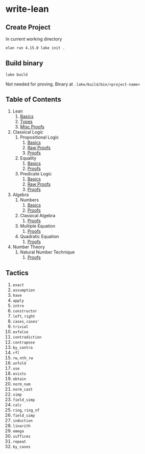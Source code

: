 # write-lean

## Create Project
In current working directory
```sh
elan run 4.15.0 lake init .
```

## Build binary
```sh
lake build
```
Not needed for proving. Binary at `.lake/build/bin/<project-name>`

## Table of Contents

1. Lean
    1. [Basics](WriteLean/Lean/Basics.lean)
    2. [Types](WriteLean/Lean/Types.lean)
    3. [Misc Proofs](WriteLean/Lean/MiscProofs.lean)
2. Classical Logic
    1. Propositional Logic
        1. [Basics](WriteLean/ClassicalLogic/PropositionalLogic/Basics.lean)
        2. [Raw Proofs](WriteLean/ClassicalLogic/PropositionalLogic/RawProofs.lean)
        3. [Proofs](WriteLean/ClassicalLogic/PropositionalLogic/Proofs.lean)
    2. Equality
        1. [Basics](WriteLean/ClassicalLogic/Equality/Basics.lean)
        2. [Proofs](WriteLean/ClassicalLogic/Equality/Proofs.lean)
    3. Predicate Logic
        1. [Basics](WriteLean/ClassicalLogic/PredicateLogic/Basics.lean)
        2. [Raw Proofs](WriteLean/ClassicalLogic/PredicateLogic/RawProofs.lean)
        3. [Proofs](WriteLean/ClassicalLogic/PredicateLogic/Proofs.lean)
3. Algebra
    1. Numbers
        1. [Basics](WriteLean/Algebra/Numbers/Basics.lean)
        2. [Proofs](WriteLean/Algebra/Numbers/Proofs.lean)
    2. Classical Algebra
        1. [Proofs](WriteLean/Algebra/ClassicalAlgebra/Proofs.lean)
    3. Multiple Equation
        1. [Proofs](WriteLean/Algebra/MultipleEquation/Proofs.lean)
    4. Quadratic Equation
        1. [Proofs](WriteLean/Algebra/Quadratic/Proofs.lean)
4. Number Theory
    1. Natural Number Technique
        1. [Proofs](WriteLean/NumberTheory/NatNumberTechnique/Proofs.lean)


## Tactics
1. `exact`
2. `assumption`
3. `have`
4. `apply`
5. `intro`
6. `constructor`
7. `left`, `right`
8. `cases`, `cases'`
9. `trivial`
10. `exfalso`
11. `contradiction`
12. `contrapose`
13. `by_contra`
14. `rfl`
15. `rw`, `nth_rw`
16. `unfold`
17. `use`
18. `exists`
19. `obtain`
20. `norm_num`
21. `norm_cast`
22. `simp`
23. `field_simp`
24. `calc`
25. `ring`, `ring_nf`
26. `field_simp`
27. `induction`
28. `linarith`
29. `omega`
30. `suffices`
31. `repeat`
32. `by_cases`
